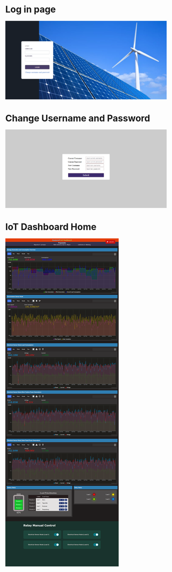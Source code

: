 

# Log in page
![](screenshots/sc001.png)

# Change Username and Password
![](screenshots/sc002.png)

# IoT Dashboard Home
![](screenshots/sc003.PNG)